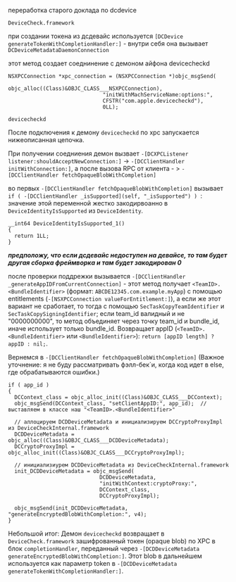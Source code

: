 переработка старого доклада по dcdevice 


```DeviceCheck.framework```


при создании токена из дсдевайс используется ```[DCDevice generateTokenWithCompletionHandler:]``` - внутри себя она вызывает ```DCDeviceMetadataDaemonConnection```

этот метод создает соеднинение с демоном айфона devicecheckd
```objc
NSXPCConnection *xpc_connection = (NSXPCConnection *)objc_msgSend(
                              objc_alloc((Class)&OBJC_CLASS___NSXPCConnection),
                              "initWithMachServiceName:options:",
                              CFSTR("com.apple.devicecheckd"),
                              0LL);
```


```devicecheckd```


После подключения к демону ```devicecheckd``` по xpc запускается нижеописанная цепочка.


При получении соедниения демон вызвает ```-[DCXPCListener listener:shouldAcceptNewConnection:]``` -> ```-[DCClientHandler initWithConnection:]```, а после вызова RPC от клиента - > ```-[DCClientHandler fetchOpaqueBlobWithCompletion]```


во первых  ```-[DCClientHandler fetchOpaqueBlobWithCompletion]``` вызывает ```if ( -[DCClientHandler _isSupported](self, "_isSupported") ) ```: значение этой переменной жестко закодирвоанно в ```DeviceIdentityIsSupported``` из ```DeviceIdentity```.
```objc
__int64 DeviceIdentityIsSupported_1()
{
  return 1LL;
}
```
***предположу, что если дсдевайс недоступен на девайсе, то там будет другая сборка фреймворка и там будет закодирован 0***


после проверки поддрежки вызывается ```-[DCClientHandler _generateAppIDFromCurrentConnection]``` - этот метод получает ```<TeamID>.<BundleIdentifier>``` (формат: ```ABCDE12345.com.example.myApp```) с помощью entitlements (```-[NSXPCConnection valueForEntitlement:]```), а если же этот вариант не сработает, то тогда с помощью ```SecTaskCopyTeamIdentifier``` и ```SecTaskCopySigningIdentifier```; если team_id валидный и не "0000000000", то метод объединяет через точку team_id и bundle_id, иначе использует только bundle_id. Возвращает appID (```<TeamID>.<BundleIdentifier>``` или ```<BundleIdentifier>```): ```return [appID length] ? appID : nil;```.


Вернемся в `-[DCClientHandler fetchOpaqueBlobWithCompletion]` (Важное уточнение: я не буду рассматривать фэлл-бек`и, когда код идет в else, где обрабатываются ошибки.)
```objc
if ( app_id )
{
  DCContext_class = objc_alloc_init((Class)&OBJC_CLASS___DCContext);
  objc_msgSend(DCContext_class, "setClientAppID:", app_id);  // выставляем в классе наш "<TeamID>.<BundleIdentifier>"

  // аллоцируем DCDDeviceMetadata и инициализируем DCCryptoProxyImpl из DeviceCheckInternal.framework
  DCDDeviceMetadata = objc_alloc((Class)&OBJC_CLASS___DCDDeviceMetadata);
  DCCryptoProxyImpl = objc_alloc_init((Class)&OBJC_CLASS___DCCryptoProxyImpl);

  // инициализиурем DCDDeviceMetadata из DeviceCheckInternal.framework
  init_DCDDeviceMetadata = objc_msgSend(
                             DCDDeviceMetadata,
                             "initWithContext:cryptoProxy:",
                             DCContext_class,
                             DCCryptoProxyImpl);

  objc_msgSend(init_DCDDeviceMetadata, "generateEncryptedBlobWithCompletion:", v4);
}
```


Небольшой итог: Демон ```devicecheckd``` возвращает в ```DeviceCheck.framework``` зашифрованный токен (opaque blob) по XPC в блок ```completionHandler```, переданный через ```-[DCDDeviceMetadata generateEncryptedBlobWithCompletion:]```. Этот blob в дальнейшем используется как параметр token в ```-[DCDDeviceMetadata generateTokenWithCompletionHandler:]```.
